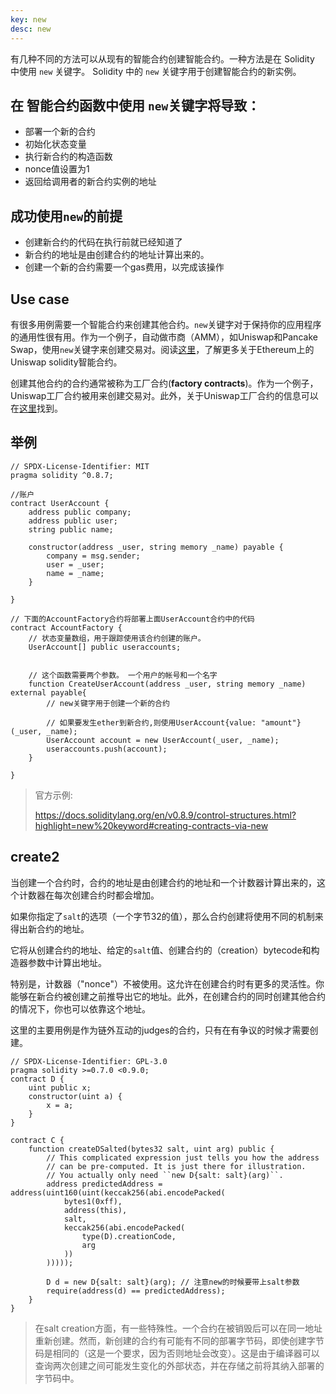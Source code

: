 ```yaml
---
key: new
desc: new
---
```


有几种不同的方法可以从现有的智能合约创建智能合约。一种方法是在 Solidity 中使用 `new` 关键字。 Solidity 中的 `new` 关键字用于创建智能合约的新实例。

## 在 智能合约函数中使用 `new`关键字将导致：

+ 部署一个新的合约
+ 初始化状态变量
+ 执行新合约的构造函数
+ nonce值设置为1
+ 返回给调用者的新合约实例的地址



## 成功使用`new`的前提

+ 创建新合约的代码在执行前就已经知道了
+ 新合约的地址是由创建合约的地址计算出来的。
+ 创建一个新的合约需要一个gas费用，以完成该操作



## Use case

有很多用例需要一个智能合约来创建其他合约。`new`关键字对于保持你的应用程序的通用性很有用。作为一个例子，自动做市商（AMM），如Uniswap和Pancake Swap，使用`new`关键字来创建交易对。阅读[这里](https://cryptomarketpool.com/how-do-the-uniswap-solidity-smart-contracts-work/)，了解更多关于Ethereum上的Uniswap solidity智能合约。

创建其他合约的合约通常被称为工厂合约(**factory contracts**)。作为一个例子，Uniswap工厂合约被用来创建交易对。此外，关于Uniswap工厂合约的信息可以在[这里](https://docs.uniswap.org/protocol/reference/core/interfaces/IUniswapV3Factory)找到。



## 举例

```solidity
// SPDX-License-Identifier: MIT
pragma solidity ^0.8.7;

//账户
contract UserAccount {
    address public company;
    address public user;
    string public name;

    constructor(address _user, string memory _name) payable {
        company = msg.sender;
        user = _user;
        name = _name;
    } 

}

// 下面的AccountFactory合约将部署上面UserAccount合约中的代码
contract AccountFactory {
    // 状态变量数组，用于跟踪使用该合约创建的账户。
    UserAccount[] public useraccounts;


    // 这个函数需要两个参数。 一个用户的帐号和一个名字
    function CreateUserAccount(address _user, string memory _name) external payable{
        // new关键字用于创建一个新的合约

        // 如果要发生ether到新合约,则使用UserAccount{value: "amount"}(_user, _name);
        UserAccount account = new UserAccount(_user, _name);
        useraccounts.push(account);
    }

}
```



> 官方示例:
>
> https://docs.soliditylang.org/en/v0.8.9/control-structures.html?highlight=new%20keyword#creating-contracts-via-new



## create2

当创建一个合约时，合约的地址是由创建合约的地址和一个计数器计算出来的，这个计数器在每次创建合约时都会增加。

如果你指定了`salt`的选项（一个字节32的值），那么合约创建将使用不同的机制来得出新合约的地址。

它将从创建合约的地址、给定的`salt`值、创建合约的（creation）bytecode和构造器参数中计算出地址。

特别是，计数器（"nonce"）不被使用。这允许在创建合约时有更多的灵活性。你能够在新合约被创建之前推导出它的地址。此外，在创建合约的同时创建其他合约的情况下，你也可以依靠这个地址。

这里的主要用例是作为链外互动的judges的合约，只有在有争议的时候才需要创建。

```solidity
// SPDX-License-Identifier: GPL-3.0
pragma solidity >=0.7.0 <0.9.0;
contract D {
    uint public x;
    constructor(uint a) {
        x = a;
    }
}

contract C {
    function createDSalted(bytes32 salt, uint arg) public {
        // This complicated expression just tells you how the address
        // can be pre-computed. It is just there for illustration.
        // You actually only need ``new D{salt: salt}(arg)``.
        address predictedAddress = address(uint160(uint(keccak256(abi.encodePacked(
            bytes1(0xff),
            address(this),
            salt,
            keccak256(abi.encodePacked(
                type(D).creationCode,
                arg
            ))
        )))));

        D d = new D{salt: salt}(arg); // 注意new的时候要带上salt参数
        require(address(d) == predictedAddress);
    }
}
```

>在salt creation方面，有一些特殊性。一个合约在被销毁后可以在同一地址重新创建。然而，新创建的合约有可能有不同的部署字节码，即使创建字节码是相同的（这是一个要求，因为否则地址会改变）。这是由于编译器可以查询两次创建之间可能发生变化的外部状态，并在存储之前将其纳入部署的字节码中。
